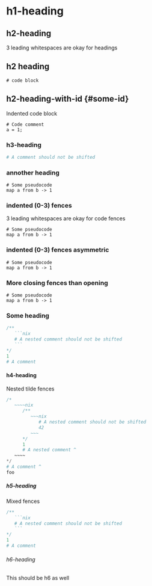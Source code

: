 # h1-heading

## h2-heading

3 leading whitespaces are okay for headings

   ## h2 heading

    # code block


## h2-heading-with-id {#some-id}

Indented code block

    # Code comment
    a = 1;

### h3-heading

```nix
# A comment should not be shifted
```

### annother heading

```
# Some pseudocode
map a from b -> 1
```

### indented (0-3) fences

3 leading whitespaces are okay for code fences

  ``` lang info
# Some pseudocode
map a from b -> 1
   ```

### indented (0-3) fences asymmetric

```
# Some pseudocode
map a from b -> 1
   ```

### More closing fences than opening

````
# Some pseudocode
map a from b -> 1
```````

### Some heading

````nix
/**
   ```nix
   # A nested comment should not be shifted
   ```
*/
1
# A comment
````

#### h4-heading

Nested tilde fences

~~~~~nix
/*
   ~~~~nix
      /**
         ~~~nix
            # A nested comment should not be shifted
            42
         ~~~
      */
      1
      # A nested comment ^
   ~~~~
*/
# A comment ^
foo
~~~~~

##### h5-heading

Mixed fences

~~~nix
/**
   ```nix
   # A nested comment should not be shifted
   ```
*/
1
# A comment
~~~

###### h6-heading

This should be h6 as well
